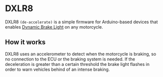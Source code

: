 # DXLR8
DXLR8 `(de-accelerate)` is a simple firmware for Arduino-based devices that enables [Dynamic Brake Light](https://youtu.be/56WTZThaWt4?t=16) on any motorcycle.
## How it works
DXLR8 uses an accelerometer to detect when the motorcycle is braking, so no connection to the ECU or the braking system is needed.
If the deceleration is greater than a certain threshold the brake light flashes in order to warn vehicles behind of an intense braking.